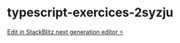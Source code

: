 # typescript-exercices-2syzju

[Edit in StackBlitz next generation editor ⚡️](https://stackblitz.com/~/github.com/Cerecof/typescript-exercices-2syzju)